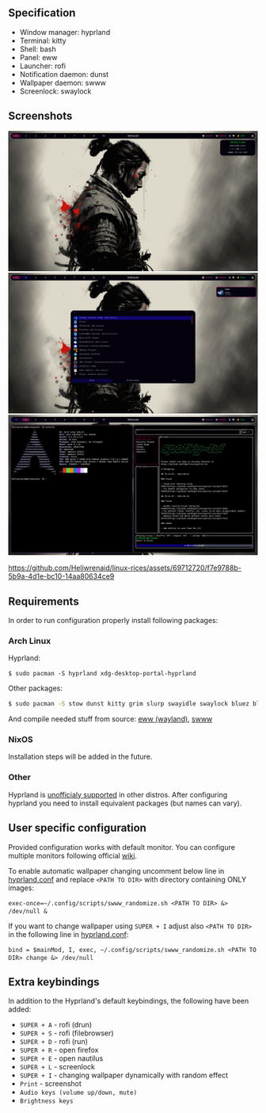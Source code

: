 ## Specification
- Window manager: hyprland
- Terminal: kitty
- Shell: bash
- Panel: eww
- Launcher: rofi
- Notification daemon: dunst
- Wallpaper daemon: swww
- Screenlock: swaylock

## Screenshots
![Statusbar](./screenshots/screen1.png)
![Rofi, dunst](./screenshots/screen2.png)
![Kitty, spotify-tui](./screenshots/screen3.png)


https://github.com/Heliwrenaid/linux-rices/assets/69712720/f7e9788b-5b9a-4d1e-bc10-14aa80634ce9


## Requirements

In order to run configuration properly install following packages:

### Arch Linux

Hyprland:

```
$ sudo pacman -S hyprland xdg-desktop-portal-hyprland
```
Other packages:

```sh
$ sudo pacman -S stow dunst kitty grim slurp swayidle swaylock bluez bluez-utils python socat jq alsa-utils pipewire wireplumber polkit-kde-agent networkmanager ttf-nerd-fonts-symbols-common ttf-fira-code
```

And compile needed stuff from source: [eww (wayland)](https://github.com/elkowar/eww), [swww](https://github.com/Horus645/swww)

### NixOS

Installation steps will be added in the future.

### Other

Hyprland is [unofficialy supported](https://wiki.hyprland.org/Getting-Started/Installation/#packages) in other distros. After configuring hyprland you need to install equivalent packages (but names can vary).

## User specific configuration
Provided configuration works with default monitor. You can configure multiple monitors following official [wiki](https://wiki.hyprland.org/Configuring/Monitors/).

To enable automatic wallpaper changing uncomment below line in [hyprland.conf](./hypr/hyprland.conf) and replace `<PATH TO DIR>` with directory containing ONLY images:

```
exec-once=~/.config/scripts/swww_randomize.sh <PATH TO DIR> &> /dev/null &
```

If you want to change wallpaper using `SUPER + I` adjust also `<PATH TO DIR>` in the following line in [hyprland.conf](./hypr/hyprland.conf):

```
bind = $mainMod, I, exec, ~/.config/scripts/swww_randomize.sh <PATH TO DIR> change &> /dev/null
```


## Extra keybindings

In addition to the Hyprland's default keybindings, the following have been added:

- `SUPER + A` - rofi (drun)
- `SUPER + S` - rofi (filebrowser)
- `SUPER + D` - rofi (run)
- `SUPER + R` - open firefox
- `SUPER + E` - open nautilus
- `SUPER + L` - screenlock
- `SUPER + I` - changing wallpaper dynamically with random effect
- `Print` - screenshot
- `Audio keys (volume up/down, mute)`
- `Brightness keys`
